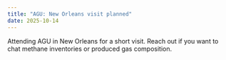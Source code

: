 ```yaml
---
title: "AGU: New Orleans visit planned"
date: 2025-10-14
---
```


Attending AGU in New Orleans for a short visit. Reach out if you want to chat methane inventories or produced gas composition.